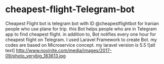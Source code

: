 # cheapest-flight-Telegram-bot
Cheapest Flight bot is telegram bot with ID @cheapestflightbot for Iranian people who use plane for trip. this Bot helps people who are in Telegram app to find cheapest flight. in addition to, Bot notifies every one hour for cheapest flight on Telegram. 
I used Laravel Framework to create Bot. my codes are based on Microservice concept.
my laravel version is 5.5
![alt text] http://www.novinite.com/media/images/2017-09/photo_verybig_183613.jpg
